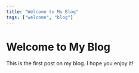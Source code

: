 ```yaml
---
title: "Welcome to My Blog"
tags: ["welcome", "blog"]
---
```


# Welcome to My Blog

This is the first post on my blog. I hope you enjoy it!
